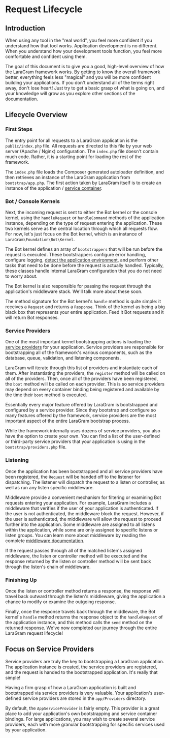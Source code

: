 # Request Lifecycle

<a name="introduction"></a>
## Introduction

When using any tool in the "real world", you feel more confident if you understand how that tool works. Application development is no different. When you understand how your development tools function, you feel more comfortable and confident using them.

The goal of this document is to give you a good, high-level overview of how the LaraGram framework works. By getting to know the overall framework better, everything feels less "magical" and you will be more confident building your applications. If you don't understand all of the terms right away, don't lose heart! Just try to get a basic grasp of what is going on, and your knowledge will grow as you explore other sections of the documentation.

<a name="lifecycle-overview"></a>
## Lifecycle Overview

<a name="first-steps"></a>
### First Steps

The entry point for all requests to a LaraGram application is the `public/index.php` file. All requests are directed to this file by your web server (Apache / Nginx) configuration. The `index.php` file doesn't contain much code. Rather, it is a starting point for loading the rest of the framework.

The `index.php` file loads the Composer generated autoloader definition, and then retrieves an instance of the LaraGram application from `bootstrap/app.php`. The first action taken by LaraGram itself is to create an instance of the application / [service container](/container.md).

<a name="http-console-kernels"></a>
### Bot / Console Kernels

Next, the incoming request is sent to either the Bot kernel or the console kernel, using the `handleRequest` or `handleCommand` methods of the application instance, depending on the type of request entering the application. These two kernels serve as the central location through which all requests flow. For now, let's just focus on the Bot kernel, which is an instance of `LaraGram\Foundation\Bot\Kernel`.

The Bot kernel defines an array of `bootstrappers` that will be run before the request is executed. These bootstrappers configure error handling, configure logging, [detect the application environment](/configuration#environment-configuration), and perform other tasks that need to be done before the request is actually handled. Typically, these classes handle internal LaraGram configuration that you do not need to worry about.

The Bot kernel is also responsible for passing the request through the application's middleware stack. We'll talk more about these soon.

The method signature for the Bot kernel's `handle` method is quite simple: it receives a `Request` and returns a `Response`. Think of the kernel as being a big black box that represents your entire application. Feed it Bot requests and it will return Bot responses.

<a name="service-providers"></a>
### Service Providers

One of the most important kernel bootstrapping actions is loading the [service providers](/providers.md) for your application. Service providers are responsible for bootstrapping all of the framework's various components, such as the database, queue, validation, and listening components.

LaraGram will iterate through this list of providers and instantiate each of them. After instantiating the providers, the `register` method will be called on all of the providers. Then, once all of the providers have been registered, the `boot` method will be called on each provider. This is so service providers may depend on every container binding being registered and available by the time their `boot` method is executed.

Essentially every major feature offered by LaraGram is bootstrapped and configured by a service provider. Since they bootstrap and configure so many features offered by the framework, service providers are the most important aspect of the entire LaraGram bootstrap process.

While the framework internally uses dozens of service providers, you also have the option to create your own. You can find a list of the user-defined or third-party service providers that your application is using in the `bootstrap/providers.php` file.

<a name="listening"></a>
### Listening

Once the application has been bootstrapped and all service providers have been registered, the `Request` will be handed off to the listener for dispatching. The listener will dispatch the request to a listen or controller, as well as run any listen specific middleware.

Middleware provide a convenient mechanism for filtering or examining Bot requests entering your application. For example, LaraGram includes a middleware that verifies if the user of your application is authenticated. If the user is not authenticated, the middleware block the request. However, if the user is authenticated, the middleware will allow the request to proceed further into the application. Some middleware are assigned to all listens within the application, while some are only assigned to specific listens or listen groups. You can learn more about middleware by reading the complete [middleware documentation](/middleware.md.md).

If the request passes through all of the matched listen's assigned middleware, the listen or controller method will be executed and the response returned by the listen or controller method will be sent back through the listen's chain of middleware.

<a name="finishing-up"></a>
### Finishing Up

Once the listen or controller method returns a response, the response will travel back outward through the listen's middleware, giving the application a chance to modify or examine the outgoing response.

Finally, once the response travels back through the middleware, the Bot kernel's `handle` method returns the response object to the `handleRequest` of the application instance, and this method calls the `send` method on the returned response. We've now completed our journey through the entire LaraGram request lifecycle!

<a name="focus-on-service-providers"></a>
## Focus on Service Providers

Service providers are truly the key to bootstrapping a LaraGram application. The application instance is created, the service providers are registered, and the request is handed to the bootstrapped application. It's really that simple!

Having a firm grasp of how a LaraGram application is built and bootstrapped via service providers is very valuable. Your application's user-defined service providers are stored in the `app/Providers` directory.

By default, the `AppServiceProvider` is fairly empty. This provider is a great place to add your application's own bootstrapping and service container bindings. For large applications, you may wish to create several service providers, each with more granular bootstrapping for specific services used by your application.
